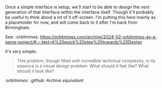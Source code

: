 Once a simple interface is setup, we'll start to be able to design the next generation of that interface within the interface itself. Though it'll probably be useful to think about a lot of it off-screen. I'm putting this here mainly as a placeholder for now, and will come back to it after I'm back from Birmingham.

See: :orbitmines: https://orbitmines.com/archive/2024-02-orbitmines-as-a-game-project/#:~:text=A%20quick%20step%20towards%20Design

It's very simple:

> This problem, though filled with incredible technical complexity, in its essence is a visual design problem: What should it feel like? What should it look like?

*:orbitmines: :github: Archive equivalent*